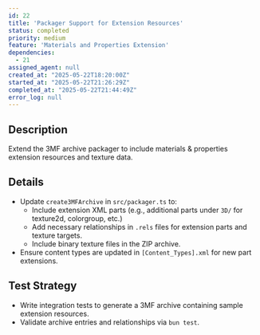 ```yaml
---
id: 22
title: 'Packager Support for Extension Resources'
status: completed
priority: medium
feature: 'Materials and Properties Extension'
dependencies:
  - 21
assigned_agent: null
created_at: "2025-05-22T18:20:00Z"
started_at: "2025-05-22T21:26:29Z"
completed_at: "2025-05-22T21:44:49Z"
error_log: null
---
```


## Description

Extend the 3MF archive packager to include materials & properties extension resources and texture data.

## Details

- Update `create3MFArchive` in `src/packager.ts` to:
  - Include extension XML parts (e.g., additional parts under `3D/` for texture2d, colorgroup, etc.)
  - Add necessary relationships in `.rels` files for extension parts and texture targets.
  - Include binary texture files in the ZIP archive.
- Ensure content types are updated in `[Content_Types].xml` for new part extensions.

## Test Strategy

- Write integration tests to generate a 3MF archive containing sample extension resources.
- Validate archive entries and relationships via `bun test`. 